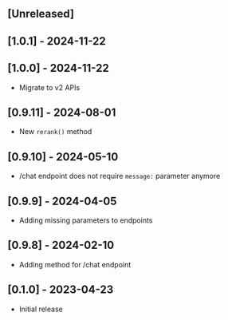 ## [Unreleased]

## [1.0.1] - 2024-11-22

## [1.0.0] - 2024-11-22
- Migrate to v2 APIs

## [0.9.11] - 2024-08-01
- New `rerank()` method

## [0.9.10] - 2024-05-10
- /chat endpoint does not require `message:` parameter anymore

## [0.9.9] - 2024-04-05
- Adding missing parameters to endpoints

## [0.9.8] - 2024-02-10
- Adding method for /chat endpoint

## [0.1.0] - 2023-04-23

- Initial release
